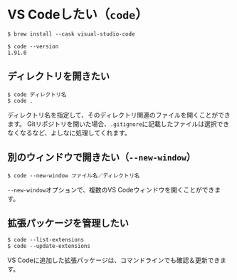 # VS Codeしたい（``code``）

```console
$ brew install --cask visual-studio-code

$ code --version
1.91.0
```

## ディレクトリを開きたい

```console
$ code ディレクトリ名
$ code .
```

ディレクトリ名を指定して、そのディレクトリ関連のファイルを開くことができます。
Gitリポジトリを開いた場合、``.gitignore``に記載したファイルは選択できなくなるなど、よしなに処理してくれます。

## 別のウィンドウで開きたい（``--new-window``）

```console
$ code --new-window ファイル名／ディレクトリ名
```

``--new-window``オプションで、複数のVS Codeウィンドウを開くことができます。

## 拡張パッケージを管理したい

```console
$ code --list-extensions
$ code --update-extensions
```

VS Codeに追加した拡張パッケージは、コマンドラインでも確認＆更新できます。

